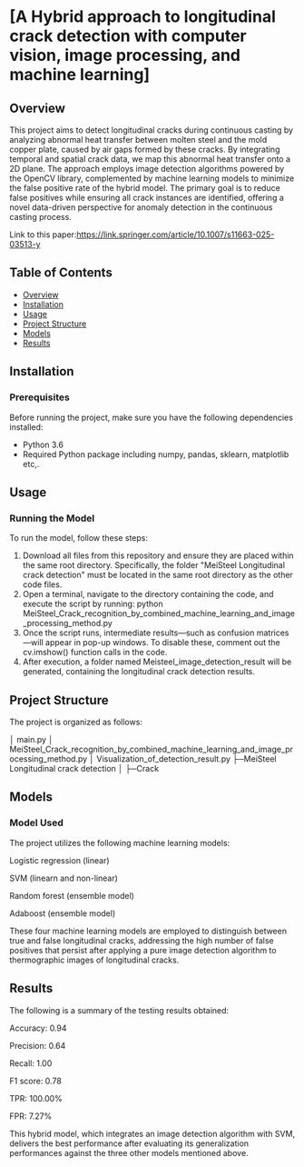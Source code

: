 # [A Hybrid approach to longitudinal crack detection with computer vision, image processing, and machine learning]

## Overview
This project aims to detect longitudinal cracks during continuous casting by analyzing abnormal heat transfer between molten steel and the mold copper plate, caused by air gaps formed by these cracks. By integrating temporal and spatial crack data, we map this abnormal heat transfer onto a 2D plane. The approach employs image detection algorithms powered by the OpenCV library, complemented by machine learning models to minimize the false positive rate of the hybrid model. The primary goal is to reduce false positives while ensuring all crack instances are identified, offering a novel data-driven perspective for anomaly detection in the continuous casting process.

Link to this paper:https://link.springer.com/article/10.1007/s11663-025-03513-y

## Table of Contents
- [Overview](#overview)
- [Installation](#installation)
- [Usage](#usage)
- [Project Structure](#project-structure)
- [Models](#models)
- [Results](#results)

## Installation
### Prerequisites
Before running the project, make sure you have the following dependencies installed:

- Python 3.6
- Required Python package including numpy, pandas, sklearn, matplotlib etc,.


## Usage
### Running the Model 
To run the model, follow these steps:

1. Download all files from this repository and ensure they are placed within the same root directory. Specifically, the folder "MeiSteel Longitudinal crack detection" must be located in the same root directory as the other code files.
2. Open a terminal, navigate to the directory containing the code, and execute the script by running:
python MeiSteel_Crack_recognition_by_combined_machine_learning_and_image_processing_method.py
3. Once the script runs, intermediate results—such as confusion matrices—will appear in pop-up windows. To disable these, comment out the cv.imshow() function calls in the code.
4. After execution, a folder named Meisteel_image_detection_result will be generated, containing the longitudinal crack detection results.

## Project Structure
The project is organized as follows:

│  main.py
│  MeiSteel_Crack_recognition_by_combined_machine_learning_and_image_processing_method.py
│  Visualization_of_detection_result.py
├─MeiSteel Longitudinal crack detection
│  ├─Crack

## Models
### Model Used

The project utilizes the following machine learning models:

Logistic regression (linear)

SVM (linearn and non-linear)

Random forest (ensemble model)

Adaboost (ensemble model)

These four machine learning models are employed to distinguish between true and false longitudinal cracks, addressing the high number of false positives that persist after applying a pure image detection algorithm to thermographic images of longitudinal cracks.

## Results
The following is a summary of the testing results obtained:

Accuracy: 0.94

Precision: 0.64

Recall: 1.00

F1 score: 0.78

TPR: 100.00%

FPR: 7.27%

This hybrid model, which integrates an image detection algorithm with SVM, delivers the best performance after evaluating its generalization performances against the three other models mentioned above.
